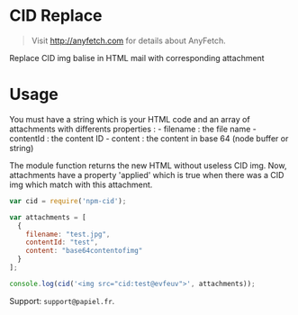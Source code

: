 # CID Replace
> Visit http://anyfetch.com for details about AnyFetch.

Replace CID img balise in HTML mail with corresponding attachment

# Usage

You must have a string which is your HTML code and an array of attachments with differents properties :
    - filename : the file name
    - contentId : the content ID
    - content : the content in base 64 (node buffer or string)

The module function returns the new HTML without useless CID img. Now, attachments have a property 'applied' which is true when there was a CID img which match with this attachment.

```js
var cid = require('npm-cid');

var attachments = [
  {
    filename: "test.jpg",
    contentId: "test",
    content: "base64contentofimg"
  }
];

console.log(cid('<img src="cid:test@evfeuv">', attachments));
```

Support: `support@papiel.fr`.